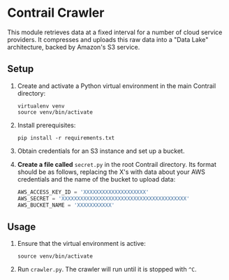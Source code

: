 # Contrail Crawler

This module retrieves data at a fixed interval for a number of cloud service providers. It compresses and uploads this raw data into a "Data Lake" architecture, backed by Amazon's S3 service.

## Setup

1. Create and activate a Python virtual environment in the main Contrail directory:

    ```shell
    virtualenv venv
    source venv/bin/activate
    ``` 

2. Install prerequisites:

    ```shell
    pip install -r requirements.txt
    ```

3. Obtain credentials for an S3 instance and set up a bucket. 

4. **Create a file called** `secret.py` in the root Contrail directory. Its format should be as follows, replacing the X's with data about your AWS credentials and the name of the bucket to upload data:

    ```python
    AWS_ACCESS_KEY_ID = 'XXXXXXXXXXXXXXXXXXXX'
    AWS_SECRET = 'XXXXXXXXXXXXXXXXXXXXXXXXXXXXXXXXXXXXXXXX'
    AWS_BUCKET_NAME = 'XXXXXXXXXXX'
    ```

## Usage

1. Ensure that the virtual environment is active:

    ```shell
    source venv/bin/activate
    ``` 

2. Run `crawler.py`. The crawler will run until it is stopped with `^C`.

